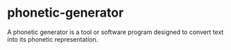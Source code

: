 # phonetic-generator
A phonetic generator is a tool or software program designed to convert text into its phonetic representation. 
